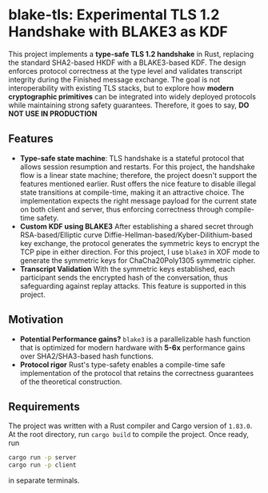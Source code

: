 # blake-tls: Experimental TLS 1.2 Handshake with BLAKE3 as KDF
This project implements a **type-safe TLS 1.2 handshake** in Rust, replacing the standard SHA2-based HKDF with a BLAKE3-based KDF. The design enforces protocol correctness at the type level and validates transcript integrity during the Finished message exchange. The goal is not interoperability with existing TLS stacks, but to explore how **modern cryptographic primitives** can be integrated into widely deployed protocols while maintaining strong safety guarantees. Therefore, it goes to say, **DO NOT USE IN PRODUCTION**

## Features
- **Type-safe state machine**:
  TLS handshake is a stateful protocol that allows session resumption and restarts. For this project, the handshake flow is a linear state machine; therefore, the project doesn't support the features mentioned earlier. Rust offers the nice feature to disable illegal state transitions at compile-time, making it an attractive choice. The implementation expects the right message payload for the current state on both client and server, thus enforcing correctness through compile-time safety.
- **Custom KDF using BLAKE3**
  After establishing a shared secret through RSA-based/Elliptic curve Diffie-Hellman-based/Kyber-Dilithium-based key exchange, the protocol generates the symmetric keys to encrypt the TCP pipe in either direction. For this project, I use ``blake3`` in XOF mode to generate the symmetric keys for ChaCha20Poly1305 symmetric cipher. 
- **Transcript Validation**
  With the symmetric keys established, each participant sends the encrypted hash of the conversation, thus safeguarding against replay attacks. This feature is supported in this project.

## Motivation
- **Potential Performance gains?**
  ``blake3`` is a parallelizable hash function that is optimized for modern hardware with **5-6x** performance gains over SHA2/SHA3-based hash functions.
- **Protocol rigor**
  Rust's type-safety enables a compile-time safe implementation of the protocol that retains the correctness guarantees of the theoretical construction.

## Requirements
The project was written with a Rust compiler and Cargo version of ``1.83.0``. At the root directory, run ``cargo build`` to compile the project. Once ready, run

```bash
cargo run -p server
cargo run -p client
```
in separate terminals. 
